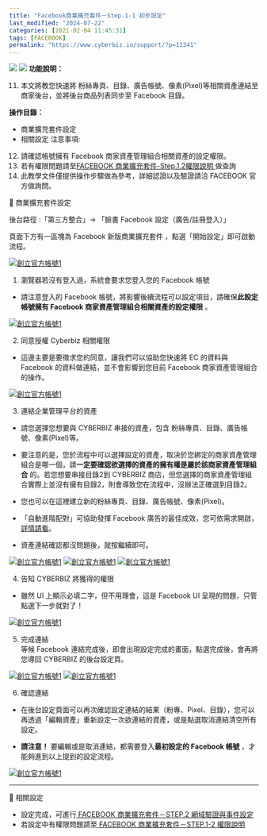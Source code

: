 ```yaml
---
title: "Facebook商業擴充套件－Step.1-1 初步設定"
last_modified: "2024-07-22"
categories: [2021-02-04 11:45:31]
tags: [FACEBOOK]
permalink: "https://www.cyberbiz.io/support/?p=11341"
---
```


![](https://www.cyberbiz.io/support/wp-content/uploads/適用站別.png)
[![](https://www.cyberbiz.io/support/wp-content/uploads/台灣站.png)](https://www.cyberbiz.io/support/?page_id=2490)
**功能說明：**  

11. 本文將教您快速將 粉絲專頁、目錄、廣告帳號、像素(Pixel)等相關資產連結至商家後台，並將後台商品列表同步至 Facebook 目錄。

**操作目錄：**

* 商業擴充套件設定
* 相關設定
注意事項:  

12. 請確認帳號擁有 Facebook 商家資產管理組合相關資產的設定權限。
13. 若有權限問題請至[FACEBOOK 商業擴充套件-Step.1.2權限說明 ](https://www.cyberbiz.io/support/?p=13747)做查詢
14. 此教學文件僅提供操作步驟做為參考，詳細認證以及驗證請洽 FACEBOOK 官方做詢問。


📌 商業擴充套件設定  

後台路徑 :「第三方整合」→ 「臉書 Facebook 設定（廣告/註冊登入）」  

頁面下方有一區塊為 Facebook 新版商業擴充套件 ，點選「開始設定」即可啟動流程。  

[![創立官方帳號1](https://www.cyberbiz.io/support/wp-content/uploads/fb商業擴充套件初步設定1.png)](https://www.cyberbiz.io/support/wp-content/uploads/fb商業擴充套件初步設定1.png)

1. 瀏覽器若沒有登入過，系統會要求您登入您的 Facebook 帳號  

* 請注意登入的 Facebook 帳號，將影響後續流程可以設定項目，請確保**此設定帳號擁有 Facebook 商家資產管理組合相關資產的設定權限** 。

[![創立官方帳號1](https://www.cyberbiz.io/support/wp-content/uploads/2021/04/fb彈窗1-1024x687.png)](https://www.cyberbiz.io/support/wp-content/uploads/2021/04/fb彈窗1-1024x687.png)  


2. 同意授權 Cyberbiz 相關權限  

* 這邊主要是要徵求您的同意，讓我們可以協助您快速將 EC 的資料與 Facebook 的資料做連結，並不會影響到您目前 Facebook 商家資產管理組合的操作。

[![創立官方帳號1](https://www.cyberbiz.io/support/wp-content/uploads/2021/06/fb商業擴充套件初步設定2.png)](https://www.cyberbiz.io/support/wp-content/uploads/2021/06/fb商業擴充套件初步設定2.png)  


3. 連結企業管理平台的資產  

* 請您選擇您想要與 CYBERBIZ 串接的資產，包含 粉絲專頁、目錄、廣告帳號、像素(Pixel)等。


* 要注意的是，您於流程中可以選擇設定的資產，取決於您綁定的商家資產管理組合是哪一個，請**一定要確認欲選擇的資產的擁有權是屬於該商家資產管理組合** 的。若您想要串接目錄2到 CYBERBIZ 商店，但您選擇的商家資產管理組合實際上並沒有擁有目錄2，則會導致您在流程中，沒辦法正確選到目錄2。


* 您也可以在這裡建立新的粉絲專頁、目錄、廣告帳號、像素(Pixel)。


* 「自動進階配對」可協助發揮 Facebook 廣告的最佳成效，您可依需求開啟，[詳情請看](https://www.facebook.com/business/help/611774685654668?id=1205376682832142)。


* 資產連結確認都沒問題後，就按繼續即可。

[![創立官方帳號1](https://www.cyberbiz.io/support/wp-content/uploads/fb商業擴充套件初步設定5.png)](https://www.cyberbiz.io/support/wp-content/uploads/fb商業擴充套件初步設定5.png)
[![創立官方帳號1](https://www.cyberbiz.io/support/wp-content/uploads/fb商業擴充套件初步設定6.png)](https://www.cyberbiz.io/support/wp-content/uploads/fb商業擴充套件初步設定6.png)
[![創立官方帳號1](https://www.cyberbiz.io/support/wp-content/uploads/fb商業擴充套件初步設定7.png)](https://www.cyberbiz.io/support/wp-content/uploads/fb商業擴充套件初步設定7.png)

4. 告知 CYBERBIZ 將獲得的權限  

* 雖然 UI 上顯示必填二字，但不用理會，這是 Facebook UI 呈現的問題，只管點選下一步就對了！


[![創立官方帳號1](https://www.cyberbiz.io/support/wp-content/uploads/2021/04/fb彈窗4-1024x853.png)](https://www.cyberbiz.io/support/wp-content/uploads/2021/04/fb彈窗4-1024x853.png)

5. 完成連結  
等候 Facebook 連結完成後，即會出現設定完成的畫面，點選完成後，會再將您導回 CYBERBIZ 的後台設定頁。  

[![創立官方帳號1](https://www.cyberbiz.io/support/wp-content/uploads/2021/04/fb彈窗5-806x1024.png)](https://www.cyberbiz.io/support/wp-content/uploads/2021/04/fb彈窗5-806x1024.png)
[![創立官方帳號1](https://www.cyberbiz.io/support/wp-content/uploads/2021/04/fb彈窗5-1-814x1024.png)](https://www.cyberbiz.io/support/wp-content/uploads/2021/04/fb彈窗5-1-814x1024.png)

6. 確認連結  

* 在後台設定頁面可以再次確認設定連結的結果（粉專、Pixel、目錄），您可以再透過「編輯資產」重新設定一次欲連結的資產，或是點選取消連結清空所有設定。


* **請注意！** 要編輯或是取消連結，都需要登入**最初設定的 Facebook 帳號** ，才能夠進到以上提到的設定流程。

[![創立官方帳號1](https://www.cyberbiz.io/support/wp-content/uploads/2021/06/fb商業擴充套件初步設定4.png)](https://www.cyberbiz.io/support/wp-content/uploads/2021/06/fb商業擴充套件初步設定4.png)  


* * *

📌 相關設定  


* 設定完成，可進行[ FACEBOOK 商業擴充套件－STEP.2 網域驗證與事件設定](https://www.cyberbiz.io/support/?p=13973)
* 若設定中有權限問題請至[ FACEBOOK 商業擴充套件－STEP.1-2 權限說明](https://www.cyberbiz.io/support/?p=13747)


